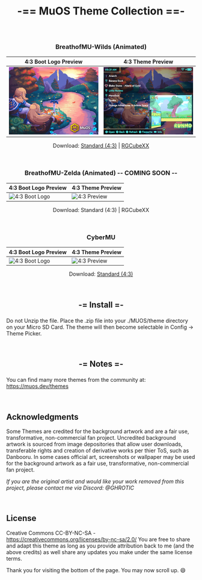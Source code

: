 # **<p align=center>-== MuOS Theme Collection ==-</p>**

<br>

<div align=center>

  ### **<p align=center>BreathofMU-Wilds (Animated)</p>**
  
  | 4:3 Boot Logo Preview | 4:3 Theme Preview |
  | -- | -- |
  | ![4:3 Boot Logo](https://github.com/GHROTIC/muos-themes/blob/main/assets/preview/BreathofMU-Wilds/preview.png) | ![4:3 Preview](https://github.com/GHROTIC/muos-themes/blob/main/assets/preview/BreathofMU-Wilds/preview2.png) |

Download: [Standard (4:3)](https://github.com/GHROTIC/muos-themes/releases/download/BreathofMU-Wilds.v1.0/BreathofMU-Wilds.zip) | [RGCubeXX](https://github.com/GHROTIC/muos-themes/releases/download/BreathofMU-Wilds.v1.0/BreathofMU-Wilds-RGCubeXX.zip)
</div>

<br>

<div align=center>

  ### **<p align=center>BreathofMU-Zelda (Animated) -- COMING SOON --</p>**
  
  | 4:3 Boot Logo Preview | 4:3 Theme Preview |
  | -- | -- |
  | ![4:3 Boot Logo](https://github.com/GHROTIC/muos-themes/blob/main/assets/preview/BreathofMU-Zelda/preview.png) | ![4:3 Preview](https://github.com/GHROTIC/muos-themes/blob/main/assets/preview/BreathofMU-Zelda/preview2.png) |

Download: Standard (4:3) | RGCubeXX
</div>

<br>

<div align=center>

  ### **<p align=center>CyberMU</p>**
  
  | 4:3 Boot Logo Preview | 4:3 Theme Preview |
  | -- | -- |
  | ![4:3 Boot Logo](https://github.com/GHROTIC/muos-theme-cybermu/blob/main/assets/preview/CyberMU/preview.png) | ![4:3 Preview](https://github.com/GHROTIC/muos-theme-cybermu/blob/main/assets/preview/CyberMU/preview2.png) |

Download: [Standard (4:3)](https://github.com/MustardOS/theme/releases/latest/download/CyberMU.zip) 
</div>

<br>

## **<p align=center>-= Install =-</p>**

Do not Unzip the file. Place the .zip file into your ./MUOS/theme directory on your Micro SD Card. The theme will then become selectable in Config -> Theme Picker.

<br>

## **<p align=center>-= Notes =-</p>**

You can find many more themes from the community at: https://muos.dev/themes

<br>

## **Acknowledgments**
Some Themes are credited for the background artwork and are a fair use, transformative, non-commercial fan project. Uncredited background artwork is sourced from image depositories that allow user downloads, transferable rights and creation of derivative works per thier ToS, such as Danbooru. In some cases official art, screenshots or wallpaper may be used for the background artwork as a fair use, transformative, non-commercial fan project.

*If you are the original artist and would like your work removed from this project, please contact me via Discord: @GHROTIC*

<br>

## **License**

Creative Commons CC-BY-NC-SA - https://creativecommons.org/licenses/by-nc-sa/2.0/ You are free to share and adapt this theme as long as you provide attribution back to me (and the above credits) as well share any updates you make under the same license terms.

Thank you for visiting the bottom of the page. You may now scroll up. 😄
